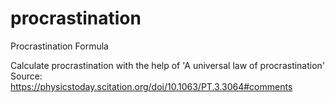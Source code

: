 # procrastination
Procrastination Formula

Calculate procrastination with the help of 'A universal law of procrastination'
Source: https://physicstoday.scitation.org/doi/10.1063/PT.3.3064#comments
